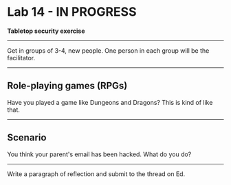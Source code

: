 # Lab 14 - IN PROGRESS

**Tabletop security exercise**

---

Get in groups of 3-4, new people. One person in each group will be the facilitator.

---

## Role-playing games (RPGs)

Have you played a game like Dungeons and Dragons? This is kind of like that.

---

## Scenario

You think your parent's email has been hacked. What do you do?

---

Write a paragraph of reflection and submit to the thread on Ed.
